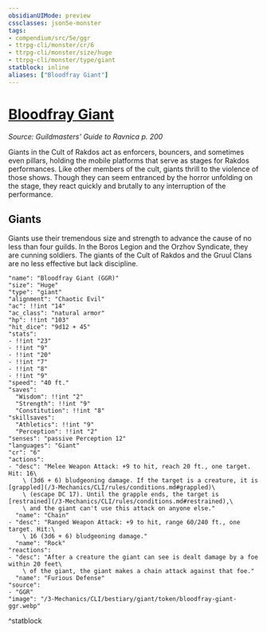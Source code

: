 ```yaml
---
obsidianUIMode: preview
cssclasses: json5e-monster
tags:
- compendium/src/5e/ggr
- ttrpg-cli/monster/cr/6
- ttrpg-cli/monster/size/huge
- ttrpg-cli/monster/type/giant
statblock: inline
aliases: ["Bloodfray Giant"]
---
```

# [Bloodfray Giant](3-Mechanics\CLI\bestiary\giant/bloodfray-giant-ggr.md)
*Source: Guildmasters' Guide to Ravnica p. 200*  

Giants in the Cult of Rakdos act as enforcers, bouncers, and sometimes even pillars, holding the mobile platforms that serve as stages for Rakdos performances. Like other members of the cult, giants thrill to the violence of those shows. Though they can seem entranced by the horror unfolding on the stage, they react quickly and brutally to any interruption of the performance.

## Giants

Giants use their tremendous size and strength to advance the cause of no less than four guilds. In the Boros Legion and the Orzhov Syndicate, they are cunning soldiers. The giants of the Cult of Rakdos and the Gruul Clans are no less effective but lack discipline.

```statblock
"name": "Bloodfray Giant (GGR)"
"size": "Huge"
"type": "giant"
"alignment": "Chaotic Evil"
"ac": !!int "14"
"ac_class": "natural armor"
"hp": !!int "103"
"hit_dice": "9d12 + 45"
"stats":
- !!int "23"
- !!int "9"
- !!int "20"
- !!int "7"
- !!int "8"
- !!int "9"
"speed": "40 ft."
"saves":
  "Wisdom": !!int "2"
  "Strength": !!int "9"
  "Constitution": !!int "8"
"skillsaves":
  "Athletics": !!int "9"
  "Perception": !!int "2"
"senses": "passive Perception 12"
"languages": "Giant"
"cr": "6"
"actions":
- "desc": "Melee Weapon Attack: +9 to hit, reach 20 ft., one target. Hit: 16\
    \ (3d6 + 6) bludgeoning damage. If the target is a creature, it is [grappled](/3-Mechanics/CLI/rules/conditions.md#grappled)\
    \ (escape DC 17). Until the grapple ends, the target is [restrained](/3-Mechanics/CLI/rules/conditions.md#restrained),\
    \ and the giant can't use this attack on anyone else."
  "name": "Chain"
- "desc": "Ranged Weapon Attack: +9 to hit, range 60/240 ft., one target. Hit:\
    \ 16 (3d6 + 6) bludgeoning damage."
  "name": "Rock"
"reactions":
- "desc": "After a creature the giant can see is dealt damage by a foe within 20 feet\
    \ of the giant, the giant makes a chain attack against that foe."
  "name": "Furious Defense"
"source":
- "GGR"
"image": "/3-Mechanics/CLI/bestiary/giant/token/bloodfray-giant-ggr.webp"
```
^statblock